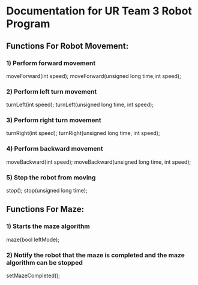 # Documentation for UR Team 3 Robot Program

## Functions For Robot Movement:

### 1) Perform forward movement
moveForward(int speed);
moveForward(unsigned long time,int speed);

### 2) Perform left turn movement
turnLeft(int speed);
turnLeft(unsigned long time, int speed);

### 3) Perform right turn movement
turnRight(int speed);
turnRight(unsigned long time, int speed);

### 4) Perform backward movement
moveBackward(int speed);
moveBackward(unsigned long time, int speed);

### 5) Stop the robot from moving
stop();
stop(unsigned long time);

## Functions For Maze:
### 1) Starts the maze algorithm
maze(bool leftMode);
### 2) Notify the robot that the maze is completed and the maze algorithm can be stopped
setMazeCompleted();

